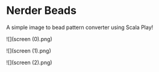 # Nerder Beads

A simple image to bead pattern converter using Scala Play!

![](screen (0).png)

![](screen (1).png)

![](screen (2).png)

